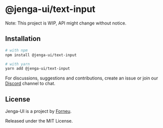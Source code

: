 # @jenga-ui/text-input

Note: This project is WIP, API might change without notice.

## Installation

```sh
# with npm
npm install @jenga-ui/text-input

# with yarn
yarn add @jenga-ui/text-input
```

For discussions, suggestions and contributions, create an issue or join our [Discord](https://discord.gg/sHnHPnAPZj) channel to chat.

## License

Jenga-UI is a project by [Forneu](https://forneu.com).

Released under the MIT License.
